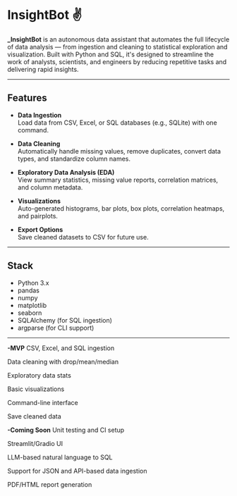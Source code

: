 #  InsightBot ✌️

**_InsightBot** is an autonomous data assistant that automates the full lifecycle of data analysis — from ingestion and cleaning to statistical exploration and visualization. Built with Python and SQL, it's designed to streamline the work of analysts, scientists, and engineers by reducing repetitive tasks and delivering rapid insights.

---

## Features

- **Data Ingestion**  
  Load data from CSV, Excel, or SQL databases (e.g., SQLite) with one command.

- **Data Cleaning**  
  Automatically handle missing values, remove duplicates, convert data types, and standardize column names.

- **Exploratory Data Analysis (EDA)**  
  View summary statistics, missing value reports, correlation matrices, and column metadata.

- **Visualizations**  
  Auto-generated histograms, bar plots, box plots, correlation heatmaps, and pairplots.

- **Export Options**  
  Save cleaned datasets to CSV for future use.

---

## Stack

- Python 3.x
- pandas
- numpy
- matplotlib
- seaborn
- SQLAlchemy (for SQL ingestion)
- argparse (for CLI support)

---

**-MVP**
 CSV, Excel, and SQL ingestion

 Data cleaning with drop/mean/median

 Exploratory data stats

 Basic visualizations

 Command-line interface

 Save cleaned data

**-Coming Soon**
 Unit testing and CI setup

 Streamlit/Gradio UI

 LLM-based natural language to SQL

 Support for JSON and API-based data ingestion

 PDF/HTML report generation


